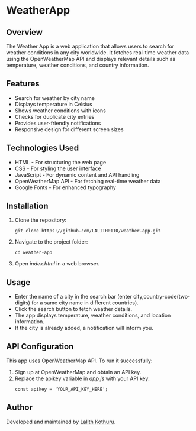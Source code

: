# WeatherApp
## Overview
The Weather App is a web application that allows users to search for weather conditions in any city worldwide. It fetches real-time weather data using the OpenWeatherMap API and displays relevant details such as temperature, weather conditions, and country information.

## Features
* Search for weather by city name
* Displays temperature in Celsius
* Shows weather conditions with icons
* Checks for duplicate city entries
* Provides user-friendly notifications
* Responsive design for different screen sizes

## Technologies Used
* HTML - For structuring the web page
* CSS - For styling the user interface
* JavaScript - For dynamic content and API handling
* OpenWeatherMap API - For fetching real-time weather data
* Google Fonts - For enhanced typography

## Installation
1. Clone the repository:
   ```
   git clone https://github.com/LALITH0110/weather-app.git
   ```
2. Navigate to the project folder:
   ```
   cd weather-app
   ```
3. Open _index.html_ in a web browser.

## Usage
* Enter the name of a city in the search bar (enter city,country-code(two-digits) for a same city name in different countries).
* Click the search button to fetch weather details.
* The app displays temperature, weather conditions, and location information.
* If the city is already added, a notification will inform you.

## API Configuration
This app uses OpenWeatherMap API. To run it successfully:
1. Sign up at OpenWeatherMap and obtain an API key.
2. Replace the apikey variable in _app.js_ with your API key:
   ```
   const apikey = 'YOUR_API_KEY_HERE';
   ```

## Author
Developed and maintained by [Lalith Kothuru](https://github.com/contributor1](https://github.com/LALITH0110)).
